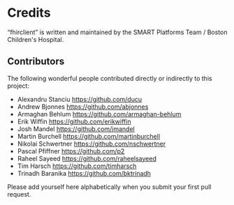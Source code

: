 Credits
=======

“fhirclient” is written and maintained by the SMART Platforms Team / Boston Children's Hospital.


Contributors
------------

The following wonderful people contributed directly or indirectly to this project:

- Alexandru Stanciu <https://github.com/ducu>
- Andrew Bjonnes <https://github.com/abjonnes>
- Armaghan Behlum <https://github.com/armaghan-behlum>
- Erik Wiffin <https://github.com/erikwiffin>
- Josh Mandel <https://github.com/jmandel>
- Martin Burchell <https://github.com/martinburchell>
- Nikolai Schwertner <https://github.com/nschwertner>
- Pascal Pfiffner <https://github.com/p2>
- Raheel Sayeed <https://github.com/raheelsayeed>
- Tim Harsch <https://github.com/timharsch>
- Trinadh Baranika <https://github.com/bktrinadh>

Please add yourself here alphabetically when you submit your first pull request.
